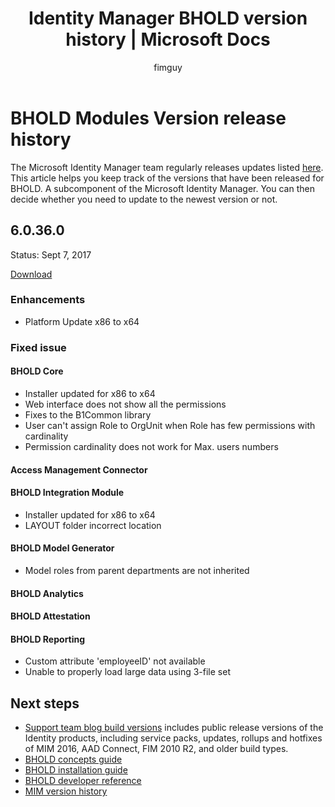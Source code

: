 ﻿---
# required metadata

title: Identity Manager BHOLD version history | Microsoft Docs
description: This article documents the various changes made as part of updates to BHOLD within MIM 2016
keywords:
author: fimguy
ms.author: fimguy
manager: binbin
ms.date: 09/14/2017
ms.topic: reference
ms.prod: identity-manager-2016
ms.service: microsoft-identity-manager
ms.technology: security
ms.assetid:

---

# BHOLD Modules Version release history

The Microsoft Identity Manager team regularly releases updates listed [here](version-history.md). This article helps you keep track of the versions that have been released for BHOLD. A subcomponent of the Microsoft Identity Manager. You can then decide whether you need to update to the newest version or not.

## 6.0.36.0

Status: Sept 7, 2017

[Download](https://www.microsoft.com/en-us/download/details.aspx?id=55950)

### Enhancements 

- Platform Update x86 to x64 

### Fixed issue

#### BHOLD Core

- Installer updated for x86 to x64
- Web interface does not show all the permissions
- Fixes to the B1Common library
- User can't assign Role to OrgUnit when Role has few permissions with cardinality
- Permission cardinality does not work for Max. users numbers

#### Access Management Connector

#### BHOLD Integration Module

- Installer updated for x86 to x64
- LAYOUT folder incorrect location

#### BHOLD Model Generator

- Model roles from parent departments are not inherited

#### BHOLD Analytics

#### BHOLD Attestation

#### BHOLD Reporting

- Custom attribute 'employeeID' not available
- Unable to properly load large data using 3-file set


## Next steps

- [Support team blog build versions](https://blogs.technet.microsoft.com/iamsupport/idmbuildversions/) includes public release versions of the Identity products, including service packs, updates, rollups and hotfixes of MIM 2016, AAD Connect, FIM 2010 R2, and older build types.
- [BHOLD concepts guide](../bhold/bhold-concepts-guide.md)
- [BHOLD installation guide](../bhold/bhold-installation-guide.md)
- [BHOLD developer reference](mim2016-bhold-developer-reference.md)
- [MIM version history](version-history.md)

